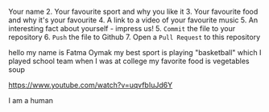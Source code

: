 Your name
   2. Your favourite sport and why you like it
   3. Your favourite food and why it's your favourite
   4. A link to a video of your favourite music
   5. An interesting fact about yourself - impress us!
5. `Commit` the file to your repository
6. `Push` the file to Github
7. Open a `Pull Request` to this repository

hello my name is Fatma Oymak my best sport is playing "basketball"
which I played school team when I was at college
my favorite food is vegetables soup

https://www.youtube.com/watch?v=uqvfbIuJd6Y

I am a human

